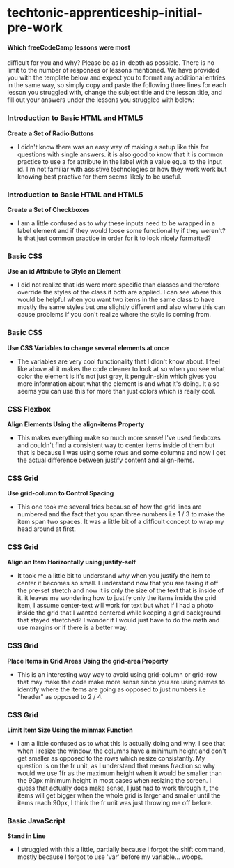 # techtonic-apprenticeship-initial-pre-work

#### Which freeCodeCamp lessons were most
difficult for you and why? Please be as
in-depth as possible. There is no limit to
the number of responses or lessons
mentioned. We have provided you with the
template below and expect you to format any
additional entries in the same way, so
simply copy and paste the following three
lines for each lesson you struggled with,
change the subject title and the lesson
title, and fill out your answers under the
lessons you struggled with below:
### Introduction to Basic HTML and HTML5
**Create a Set of Radio Buttons**
- I didn't know there was an easy way of making a setup like this for questions with single answers. it is also good to know that it is common practice to use a for attribute in the label with a value equal to the input id. I'm not familiar with assistive technologies or how they work work but knowing best practive for them seems likely to be useful.
### Introduction to Basic HTML and HTML5
**Create a Set of Checkboxes**
- I am a little confused as to why these inputs need to be wrapped in a label element and if they would loose some functionality if they weren't?Is that just common practice in order for it to look nicely formatted?
### Basic CSS
**Use an id Attribute to Style an Element**
- I did not realize that ids were more specific than classes and therefore override the styles of the class if both are applied. I can see where this would be helpful when you want two items in the same class to have mostly the same styles but one slightly different and also where this can cause problems if you don't realize where the style is coming from. 
### Basic CSS
**Use CSS Variables to change several elements at once**
- The variables are very cool functionality that I didn't know about. I feel like above all it makes the code cleaner to look at so when you see what color the element is it's not just gray, it penguin-skin which gives you more information about what the element is and what it's doing. It also seems you can use this for more than just colors which is really cool. 
### CSS Flexbox
**Align Elements Using the align-items Property**
- This makes everything make so much more sense! I've used flexboxes and couldn't find a consistent way to center items inside of them but that is because I was using some rows and some columns and now I get the actual difference between justify content and align-items.
### CSS Grid
**Use grid-column to Control Spacing**
- This one took me several tries because of how the grid lines are numbered and the fact that you span three numbers i.e 1 / 3 to make the item span two spaces. It was a little bit of a difficult concept to wrap my head around at first.
### CSS Grid
**Align an Item Horizontally using justify-self**
- It took me a little bit to understand why when you justify the item to center it becomes so small. I understand now that you are taking it off the pre-set stretch and now it is only the size of the text that is inside of it. it leaves me wondering how to justify only the items inside the grid item, I assume center-text will work for text but what if I had a photo inside the grid that I wanted centered while keeping a grid background that stayed stretched? I wonder if I would just have to do the math and use margins or if there is a better way.
### CSS Grid
**Place Items in Grid Areas Using the grid-area Property**
- This is an interesting way way to avoid using grid-column or grid-row that may make the code make more sense since you are using names to identify where the items are going as opposed to just numbers i.e "header" as opposed to 2 / 4.
### CSS Grid
**Limit Item Size Using the minmax Function**
- I am a little confused as to what this is actually doing and why. I see that when I resize the window, the columns have a minimum height and don't get smaller as opposed to the rows which resize consistantly. My question is on the fr unit, as I understand that means fraction so why would we use 1fr as the maximum height when it would be smaller than the 90px minimum height in most cases when resizing the screen. I guess that actually does make sense, I just had to work through it, the items will get bigger when the whole grid is larger and smaller until the items reach 90px, I think the fr unit was just throwing me off before. 
### Basic JavaScript
**Stand in Line**
- I struggled with this a little, partially because I forgot the shift command, mostly because I forgot to use 'var' before my variable... woops.